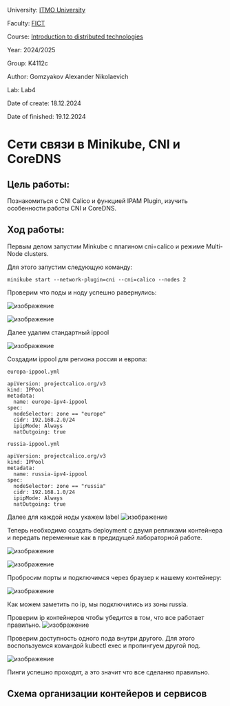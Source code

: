 University: [ITMO University](https://itmo.ru/ru/)

Faculty: [FICT](https://fict.itmo.ru)

Course: [Introduction to distributed technologies](https://github.com/itmo-ict-faculty/introduction-to-distributed-technologies)

Year: 2024/2025

Group: K4112c

Author: Gomzyakov Alexander Nikolaevich

Lab: Lab4

Date of create: 18.12.2024

Date of finished: 19.12.2024

# Сети связи в Minikube, CNI и CoreDNS #

## Цель работы: ##
Познакомиться с CNI Calico и функцией IPAM Plugin, изучить особенности работы CNI и CoreDNS.

## Ход работы: ##

Первым делом запустим Minkube с плагином cni=calico и режиме Multi-Node clusters. 

Для этого запустим следующую команду:

```
minikube start --network-plugin=cni --cni=calico --nodes 2
```

Проверим что поды и ноду успешно равернулись: 

![изображение](https://github.com/user-attachments/assets/d6958ae5-c526-41b1-9cfb-20323c66a9df)

![изображение](https://github.com/user-attachments/assets/956d678f-f84c-4d7d-999c-37e4406e0f85)

Далее удалим стандартный ippool

![изображение](https://github.com/user-attachments/assets/53403436-dc6b-492c-b140-bc901ee28ab0)

Создадим ippool для региона россия и европа:

`
europa-ippool.yml
`


```
apiVersion: projectcalico.org/v3
kind: IPPool
metadata: 
  name: europe-ipv4-ippool
spec:
  nodeSelector: zone == "europe"
  cidr: 192.168.2.0/24
  ipipMode: Always
  natOutgoing: true
```

`
russia-ippool.yml
`

```
apiVersion: projectcalico.org/v3
kind: IPPool
metadata: 
  name: russia-ipv4-ippool
spec:
  nodeSelector: zone == "russia"
  cidr: 192.168.1.0/24
  ipipMode: Always
  natOutgoing: true
```

Далее для каждой ноды укажем label
![изображение](https://github.com/user-attachments/assets/89d77928-7362-475b-8af4-c4fca8c293ff)

Теперь необходимо создать deployment с двумя репликами контейнера и передать переменные как в предидущей лабораторной работе. 

![изображение](https://github.com/user-attachments/assets/0a533ac4-7e8f-4fcd-a9d1-26e63e36adef)

![изображение](https://github.com/user-attachments/assets/7be852d3-fdcd-4650-aa2c-cdcfa7efd3b4)

Пробросим порты и подключимся через браузер к нашему контейнеру: 

![изображение](https://github.com/user-attachments/assets/197f5b49-1557-402d-80cc-002692969368)

Как можем заметить по ip, мы подключились из зоны russia.

Проверим ip контейнеров чтобы убедится в том, что все работает правильно. 
![изображение](https://github.com/user-attachments/assets/101a6543-7807-4122-aa5c-3d09b508e9a7)

Проверим доступность одного пода внутри другого. Для этого воспользуемся командой kubectl exec и пропингуем другой под. 

![изображение](https://github.com/user-attachments/assets/5b2fb1d3-6a2b-46db-86f4-986b4c1bf8c6)

Пинги успешно проходят, а это значит что все сделанно правильно.


## Схема организации контейеров и сервисов ##
